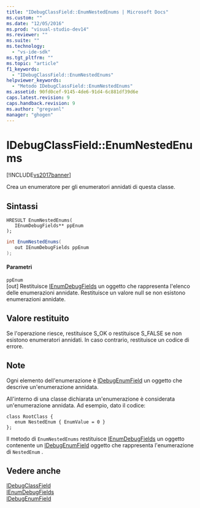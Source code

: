 ```yaml
---
title: "IDebugClassField::EnumNestedEnums | Microsoft Docs"
ms.custom: ""
ms.date: "12/05/2016"
ms.prod: "visual-studio-dev14"
ms.reviewer: ""
ms.suite: ""
ms.technology: 
  - "vs-ide-sdk"
ms.tgt_pltfrm: ""
ms.topic: "article"
f1_keywords: 
  - "IDebugClassField::EnumNestedEnums"
helpviewer_keywords: 
  - "Metodo IDebugClassField::EnumNestedEnums"
ms.assetid: 90fd0cef-9145-4de6-91d4-6c881df39d6e
caps.latest.revision: 9
caps.handback.revision: 9
ms.author: "gregvanl"
manager: "ghogen"
---
```

# IDebugClassField::EnumNestedEnums
[!INCLUDE[vs2017banner](../../../code-quality/includes/vs2017banner.md)]

Crea un enumeratore per gli enumeratori annidati di questa classe.  
  
## Sintassi  
  
```cpp#  
HRESULT EnumNestedEnums(   
   IEnumDebugFields** ppEnum  
);  
```  
  
```c#  
int EnumNestedEnums(  
   out IEnumDebugFields ppEnum  
);  
```  
  
#### Parametri  
 `ppEnum`  
 \[out\]  Restituisce [IEnumDebugFields](../../../extensibility/debugger/reference/ienumdebugfields.md) un oggetto che rappresenta l'elenco delle enumerazioni annidate.  Restituisce un valore null se non esistono enumerazioni annidate.  
  
## Valore restituito  
 Se l'operazione riesce, restituisce S\_OK o restituisce S\_FALSE se non esistono enumeratori annidati.  In caso contrario, restituisce un codice di errore.  
  
## Note  
 Ogni elemento dell'enumerazione è [IDebugEnumField](../../../extensibility/debugger/reference/idebugenumfield.md) un oggetto che descrive un'enumerazione annidata.  
  
 All'interno di una classe dichiarata un'enumerazione è considerata un'enumerazione annidata.  Ad esempio, dato il codice:  
  
```  
class RootClass {  
   enum NestedEnum { EnumValue = 0 }  
};  
```  
  
 Il metodo di `EnumNestedEnums` restituisce [IEnumDebugFields](../../../extensibility/debugger/reference/ienumdebugfields.md) un oggetto contenente un [IDebugEnumField](../../../extensibility/debugger/reference/idebugenumfield.md) oggetto che rappresenta l'enumerazione di `NestedEnum` .  
  
## Vedere anche  
 [IDebugClassField](../../../extensibility/debugger/reference/idebugclassfield.md)   
 [IEnumDebugFields](../../../extensibility/debugger/reference/ienumdebugfields.md)   
 [IDebugEnumField](../../../extensibility/debugger/reference/idebugenumfield.md)